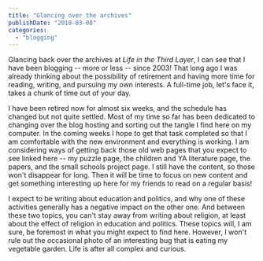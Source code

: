 ```yaml
---
title: "Glancing over the archives"
publishDate: "2010-03-08"
categories: 
  - "blogging"
---
```


Glancing back over the archives at _Life in the Third Layer_, I can see that I have been blogging -- more or less -- since 2003! That long ago I was already thinking about the possibility of retirement and having more time for reading, writing, and pursuing my own interests. A full-time job, let's face it, takes a chunk of time out of your day.

I have been retired now for almost six weeks, and the schedule has changed but not quite settled. Most of my time so far has been dedicated to changing over the blog hosting and sorting out the tangle I find here on my computer. In the coming weeks I hope to get that task completed so that I am comfortable with the new environment and everything is working. I am considering ways of getting back those old web pages that you expect to see linked here -- my puzzle page, the children and YA literature page, the papers, and the small schools project page. I still have the content, so those won't disappear for long. Then it will be time to focus on new content and get something interesting up here for my friends to read on a regular basis!

I expect to be writing about education and politics, and why one of these activities generally has a negative impact on the other one. And between these two topics, you can't stay away from writing about religion, at least about the effect of religion in education and politics. These topics will, I am sure, be foremost in what you might expect to find here. However, I won't rule out the occasional photo of an interesting bug that is eating my vegetable garden. Life is after all complex and curious.
